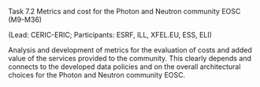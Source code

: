 Task 7.2 Metrics and cost for the Photon and Neutron community EOSC (M9-M36)

(Lead: CERIC-ERIC; Participants: ESRF, ILL, XFEL.EU, ESS, ELI)

Analysis and development of metrics for the evaluation of costs and added value of the services provided to the community. 
This clearly depends and connects to the developed data policies and on the overall architectural choices for the Photon and Neutron community EOSC.
